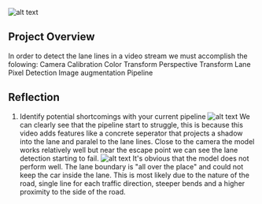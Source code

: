 

![alt text](videos/project_video_augmented.gif "Result")



## Project Overview

In order to detect the lane lines in a video stream we must accomplish the folowing:
Camera Calibration
Color Transform
Perspective Transform
Lane Pixel Detection
Image augmentation
Pipeline

## Reflection
1. Identify potential shortcomings with your current pipeline
![alt text](videos/challenge_video_augmented.gif "Result")
We can clearly see that the pipeline start to struggle, this is because this video adds features like a concrete seperator that projects a shadow into the lane and paralel to the lane lines. Close to the camera the model works relatively well but near the escape point we can see the lane detection starting to fail.
![alt text](videos/harder_challenge_video_augmented.gif "Result")
It's obvious that the model does not perform well. The lane boundary is "all over the place" and could not keep the car inside the lane. This is most likely due to the nature of the road, single line for each traffic direction, steeper bends and a higher proximity to the side of the road.